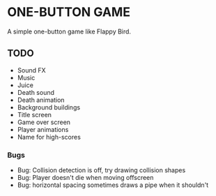 # ONE-BUTTON GAME

A simple one-button game like Flappy Bird.

## TODO

- Sound FX
- Music
- Juice
- Death sound
- Death animation
- Background buildings
- Title screen
- Game over screen
- Player animations
- Name for high-scores

### Bugs

- Bug: Collision detection is off, try drawing collision shapes
- Bug: Player doesn't die when moving offscreen
- Bug: horizontal spacing sometimes draws a pipe when it shouldn't
